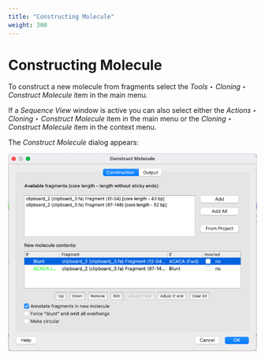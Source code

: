 ```yaml
---
title: "Constructing Molecule"
weight: 300
---
```



# Constructing Molecule

To construct a new molecule from fragments select the _Tools ‣ Cloning ‣ Construct Molecule_ item in the main menu.

If a _Sequence View_ window is active you can also select either the _Actions ‣ Cloning ‣ Construct Molecule_ item in the main menu or the _Cloning ‣ Construct Molecule_ item in the context menu.

The _Construct Molecule_ dialog appears:

![](/images/65930763/113541186.png)
